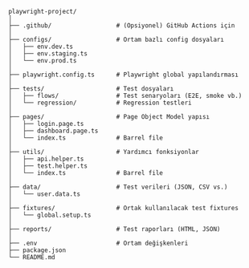         playwright-project/
        │
        ├── .github/                  # (Opsiyonel) GitHub Actions için
        │
        ├── configs/                  # Ortam bazlı config dosyaları
        │   ├── env.dev.ts
        │   ├── env.staging.ts
        │   └── env.prod.ts
        │
        ├── playwright.config.ts      # Playwright global yapılandırması
        │
        ├── tests/                    # Test dosyaları
        │   ├── flows/                # Test senaryoları (E2E, smoke vb.)
        │   └── regression/           # Regression testleri
        │
        ├── pages/                    # Page Object Model yapısı
        │   ├── login.page.ts
        │   ├── dashboard.page.ts
        │   └── index.ts              # Barrel file
        │
        ├── utils/                    # Yardımcı fonksiyonlar
        │   ├── api.helper.ts
        │   ├── test.helper.ts
        │   └── index.ts              # Barrel file
        │
        ├── data/                     # Test verileri (JSON, CSV vs.)
        │   └── user.data.ts
        │
        ├── fixtures/                 # Ortak kullanılacak test fixtures
        │   └── global.setup.ts
        │
        ├── reports/                  # Test raporları (HTML, JSON)
        │
        ├── .env                      # Ortam değişkenleri
        ├── package.json
        └── README.md
